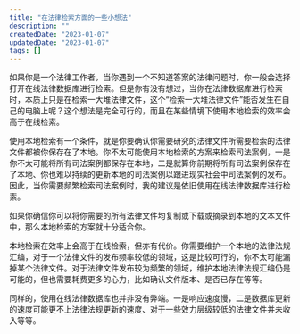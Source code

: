 ```yaml
---
title: "在法律检索方面的一些小想法"
description: ""
createdDate: "2023-01-07"
updatedDate: "2023-01-07"
tags: []
---
```


如果你是一个法律工作者，当你遇到一个不知道答案的法律问题时，你一般会选择打开在线法律数据库进行检索。但是你有没有想过，当你在法律数据库进行检索时，本质上只是在检索一大堆法律文件，这个“检索一大堆法律文件”能否发生在自己的电脑上呢？这个想法是完全可行的，而且在某些情境下使用本地检索的效率会高于在线检索。

使用本地检索有一个条件，就是你要确认你需要研究的法律文件所需要检索的法律文件都被你保存在了本地。你不太可能使用本地检索的方案来检索司法案例，一是你不太可能将所有司法案例都保存在本地，二是就算你前期将所有司法案例保存在了本地、你也难以持续的更新本地的司法案例以跟进现实社会中司法案例的发布。因此，当你需要频繁检索司法案例时，我的建议是依旧使用在线法律数据库进行检索。

如果你确信你可以将你需要的所有法律文件均复制或下载或摘录到本地的文本文件中，那么本地检索的方案就十分适合你。

本地检索在效率上会高于在线检索，但亦有代价。你需要维护一个本地的法律法规汇编，对于一个法律文件的发布频率较低的领域，这是比较可行的，你不太可能漏掉某个法律文件。对于法律文件发布较为频繁的领域，维护本地法律法规汇编仍是可能的，但也需要耗费更多的心力，比如确认文件版本、是否已存在等等。

同样的，使用在线法律数据库也并非没有弊端。一是响应速度慢，二是数据库更新的速度可能更不上法律法规更新的速度、对于一些效力层级较低的法律文件并未收入等等。

